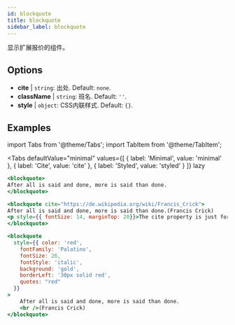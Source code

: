 ```yaml
---
id: blockquote
title: blockquote
sidebar_label: blockquote
---
```


显示扩展报价的组件。

## Options

* __cite__ | `string`: 出处. Default: `none`.
* __className__ | `string`: 班名. Default: `''`.
* __style__ | `object`: CSS内联样式. Default: `{}`.


## Examples

import Tabs from '@theme/Tabs';
import TabItem from '@theme/TabItem';

<Tabs
    defaultValue="minimal"
    values={[
        { label: 'Minimal', value: 'minimal' },
        { label: 'Cite', value: 'cite' },
        { label: 'Styled', value: 'styled' }
    ]}
    lazy
>

<TabItem value="minimal">

```jsx live
<blockquote>
After all is said and done, more is said than done.
</blockquote>
```

</TabItem>

<TabItem value="cite">

```jsx live
<blockquote cite="https://de.wikipedia.org/wiki/Francis_Crick">
After all is said and done, more is said than done.(Francis Crick)
<p style={{ fontSize: 14, marginTop: 20}}>The cite property is just for search daemons</p>
</blockquote>
```
</TabItem>

<TabItem value="styled" >

```jsx live
<blockquote 
  style={{ color: 'red',
    fontFamily: 'Palatino',
    fontSize: 26, 
    fontStyle: 'italic',
    background: 'gold',
    borderLeft: '30px solid red',
    quotes: "red"
  }}
>
    After all is said and done, more is said than done.
    <br />(Francis Crick)
</blockquote>
```

</TabItem>

</Tabs>
